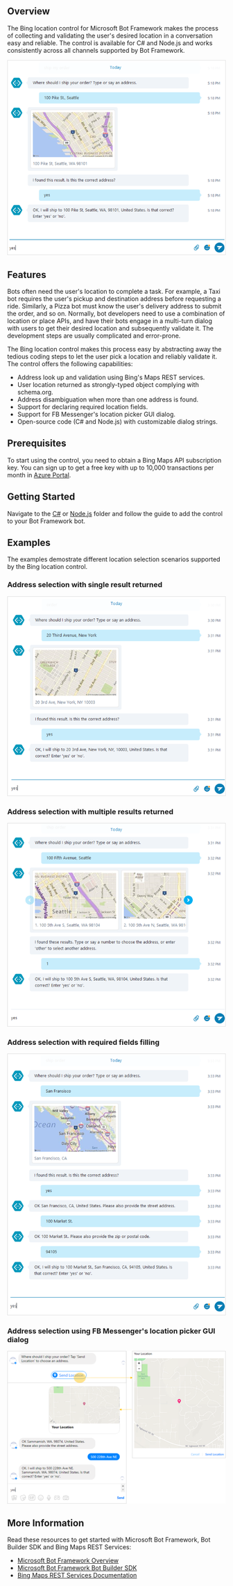 ## Overview
The Bing location control for Microsoft Bot Framework makes the process of collecting and validating the user's desired location in a conversation easy and reliable. The control is available for C# and Node.js and works consistently across all channels supported by Bot Framework. 

![Basic Scenario](Images/skype_singleaddress_1.png)

## Features
Bots often need the user's location to complete a task. For example, a Taxi bot requires the user's pickup and destination address before requesting a ride. Similarly, a Pizza bot must know the user's delivery address to submit the order, and so on. Normally, bot developers need to use a combination of location or place APIs, and have their bots engage in a multi-turn dialog with users to get their desired location and subsequently validate it. The development steps are usually complicated and error-prone.  

The Bing location control makes this process easy by abstracting away the tedious coding steps to let the user pick a location and reliably validate it. The control offers the following capabilities: 

- Address look up and validation using Bing's Maps REST services. 
- User location returned as strongly-typed object complying with schema.org.
- Address disambiguation when more than one address is found.
- Support for declaring required location fields.
- Support for FB Messenger's location picker GUI dialog.
- Open-source code (C# and Node.js) with customizable dialog strings. 

## Prerequisites
To start using the control, you need to obtain a Bing Maps API subscription key. You can sign up to get a free key with up to 10,000 transactions per month in [Azure Portal](https://azure.microsoft.com/en-us/marketplace/partners/bingmaps/mapapis/).

## Getting Started
Navigate to the [C#](/CSharp) or [Node.js](/Node) folder and follow the guide to add the control to your Bot Framework bot. 

## Examples
The examples demostrate different location selection scenarios supported by the Bing location control. 

### Address selection with single result returned

![Single Address](Images/skype_singleaddress_2.png)

### Address selection with multiple results returned

![Multiple Addresses](Images/skype_multiaddress_1.png)

### Address selection with required fields filling

![Required Fields](Images/skype_requiredaddress_1.png)

### Address selection using FB Messenger's location picker GUI dialog

![Messenger Location Dialog](Images/messenger_locationdialog_1.png)

## More Information
Read these resources to get started with Microsoft Bot Framework, Bot Builder SDK and Bing Maps REST Services:

* [Microsoft Bot Framework Overview](https://docs.botframework.com/en-us/)
* [Microsoft Bot Framework Bot Builder SDK](https://github.com/Microsoft/BotBuilder)
* [Bing Maps REST Services Documentation](https://msdn.microsoft.com/en-us/library/ff701713.aspx)
